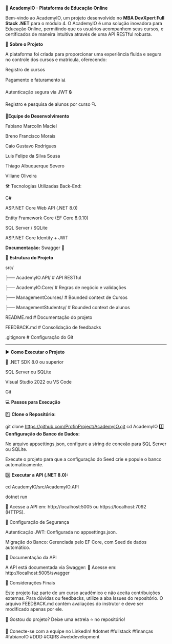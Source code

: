 🏦 **AcademyIO - Plataforma de Educação Online**

Bem-vindo ao AcademyIO, um projeto desenvolvido no **MBA DevXpert Full Stack .NET** para o módulo 4. O AcademyIO é uma solução inovadora para Educação Online, permitindo que os usuários acompanhem seus cursos, e certificados de maneira intuitiva através de uma API RESTful robusta.

🚀 **Sobre o Projeto**

A plataforma foi criada para proporcionar uma experiência fluida e segura no controle dos cursos e matricula, oferecendo:

Registro de cursos 

Pagamento e faturamento 📊

Autenticação segura via JWT 🔒

Registro e pesquisa de alunos por curso 🔍


👥**Equipe de Desenvolvimento**

Fabiano Marcolin Maciel

Breno Francisco Morais

Caio Gustavo Rodrigues

Luis Felipe da Silva Sousa

Thiago Albuquerque Severo

Viliane Oliveira



🛠️ Tecnologias Utilizadas
Back-End:

C#

ASP.NET Core Web API (.NET 8.0)

Entity Framework Core (EF Core 8.0.10)

SQL Server / SQLite

ASP.NET Core Identity + JWT


**Documentação:**
Swagger 📄

📂 **Estrutura do Projeto**

src/

 ├── AcademyIO.API/      # API RESTful
 
 ├── AcademyIO.Core/     # Regras de negócio e validações
 
 ├── ManagementCourses/   # Bounded context de Cursos
 
 ├── ManagementStudentsy/ # Bounded context de alunos
 
README.md             # Documentação do projeto

FEEDBACK.md           # Consolidação de feedbacks

.gitignore            # Configuração do Git

------------------------------------------------------------

▶️ **Como Executar o Projeto**

📌 
.NET SDK 8.0 ou superior

SQL Server ou SQLite

Visual Studio 2022 ou VS Code

Git

💻 **Passos para Execução**

1️⃣ **Clone o Repositório:**


git clone https://github.com/ProfinProject/AcademyIO.git
cd AcademyIO
2️⃣ **Configuração do Banco de Dados:**

No arquivo appsettings.json, configure a string de conexão para SQL Server ou SQLite.

Execute o projeto para que a configuração do Seed crie e popule o banco automaticamente.

3️⃣ **Executar a API (.NET 8.0):**

cd AcademyIO/src/AcademyIO.API

dotnet run

📌 Acesse a API em: http://localhost:5005 ou https://localhost:7092 (HTTPS).


🔑 Configuração de Segurança

Autenticação JWT: Configurada no appsettings.json.

Migração do Banco: Gerenciada pelo EF Core, com Seed de dados automático.

📜 Documentação da API

A API está documentada via Swagger: 📌 Acesse em: http://localhost:5005/swagger


📌 Considerações Finais

Este projeto faz parte de um curso acadêmico e não aceita contribuições externas. Para dúvidas ou feedbacks, utilize a aba Issues do repositório. O arquivo FEEDBACK.md contém avaliações do instrutor e deve ser modificado apenas por ele.

🚀 Gostou do projeto? Deixe uma estrela ⭐ no repositório!


🔗 Conecte-se com a equipe no LinkedIn! #dotnet #fullstack #finanças #fabianoIO #DDD #CQRS #webdevelopment
